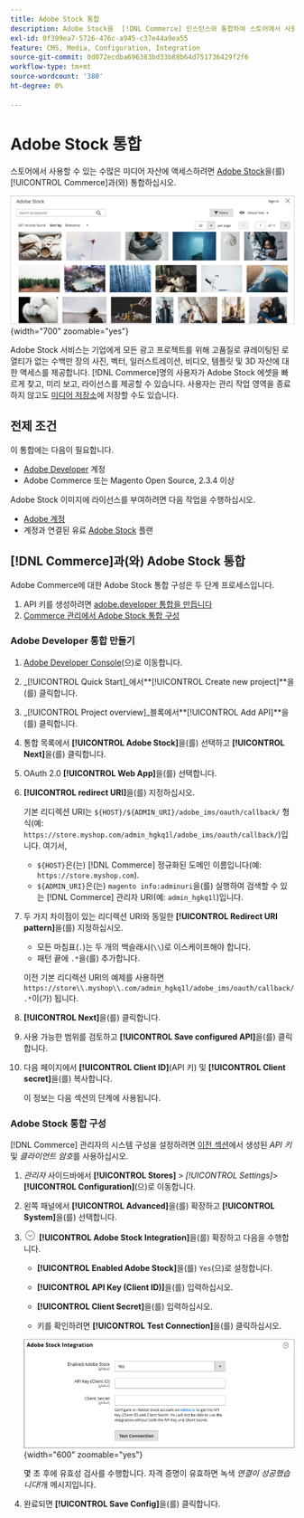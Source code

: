 ```yaml
---
title: Adobe Stock 통합
description: Adobe Stock을  [!DNL Commerce] 인스턴스와 통합하여 스토어에서 사용할 수 있는 수많은 미디어 자산에 액세스합니다.
exl-id: 0f399ea7-5726-476c-a945-c37e44a9ea55
feature: CMS, Media, Configuration, Integration
source-git-commit: 0d072ecdba696383bd33b88b64d751736429f2f6
workflow-type: tm+mt
source-wordcount: '380'
ht-degree: 0%

---
```


# Adobe Stock 통합

스토어에서 사용할 수 있는 수많은 미디어 자산에 액세스하려면 [Adobe Stock][adobe-stock]을(를) [!UICONTROL Commerce]과(와) 통합하십시오.

![Adobe Stock 검색 결과](./assets/adobe-stock-search-grid.png){width="700" zoomable="yes"}

Adobe Stock 서비스는 기업에게 모든 광고 프로젝트를 위해 고품질로 큐레이팅된 로열티가 없는 수백만 장의 사진, 벡터, 일러스트레이션, 비디오, 템플릿 및 3D 자산에 대한 액세스를 제공합니다. [!DNL Commerce]명의 사용자가 Adobe Stock 에셋을 빠르게 찾고, 미리 보고, 라이선스를 제공할 수 있습니다. 사용자는 관리 작업 영역을 종료하지 않고도 [미디어 저장소](./media-storage.md)에 저장할 수도 있습니다.

## 전제 조건

이 통합에는 다음이 필요합니다.

- [Adobe Developer][dev-console] 계정
- Adobe Commerce 또는 Magento Open Source, 2.3.4 이상

Adobe Stock 이미지에 라이선스를 부여하려면 다음 작업을 수행하십시오.

- [Adobe 계정][adobe-signin]
- 계정과 연결된 유료 [Adobe Stock][adobe-stock] 플랜

## [!DNL Commerce]과(와) Adobe Stock 통합

Adobe Commerce에 대한 Adobe Stock 통합 구성은 두 단계 프로세스입니다.

1. API 키를 생성하려면 [adobe.developer 통합을 만듭니다](#create-an-adobe-developer-integration)
1. [Commerce 관리에서 Adobe Stock 통합 구성](#configure-the-adobe-stock-integration)

### Adobe Developer 통합 만들기

1. [Adobe Developer Console][dev-console](으)로 이동합니다.

1. _[!UICONTROL Quick Start]_에서&#x200B;**[!UICONTROL Create new project]**을(를) 클릭합니다.

1. _[!UICONTROL Project overview]_블록에서&#x200B;**[!UICONTROL Add API]**을(를) 클릭합니다.

1. 통합 목록에서 **[!UICONTROL Adobe Stock]**&#x200B;을(를) 선택하고 **[!UICONTROL Next]**&#x200B;을(를) 클릭합니다.

1. OAuth 2.0 **[!UICONTROL Web App]**&#x200B;을(를) 선택합니다.

1. **[!UICONTROL redirect URI]**&#x200B;을(를) 지정하십시오.

   기본 리디렉션 URI는 `${HOST}/${ADMIN_URI}/adobe_ims/oauth/callback/` 형식(예: `https://store.myshop.com/admin_hgkq1l/adobe_ims/oauth/callback/`)입니다. 여기서,

   - `${HOST}`은(는) [!DNL Commerce] 정규화된 도메인 이름입니다(예: `https://store.myshop.com`).
   - `${ADMIN_URI}`은(는) `magento info:adminuri`을(를) 실행하여 검색할 수 있는 [!DNL Commerce] 관리자 URI(예: `admin_hgkq1l`)입니다.

1. 두 가지 차이점이 있는 리디렉션 URI와 동일한 **[!UICONTROL Redirect URI pattern]**&#x200B;을(를) 지정하십시오.

   - 모든 마침표(`.`)는 두 개의 백슬래시(`\\`)로 이스케이프해야 합니다.
   - 패턴 끝에 `.*`을(를) 추가합니다.

   이전 기본 리디렉션 URI의 예제를 사용하면 `https://store\\.myshop\\.com/admin_hgkq1l/adobe_ims/oauth/callback/.*`이(가) 됩니다.

1. **[!UICONTROL Next]**&#x200B;을(를) 클릭합니다.

1. 사용 가능한 범위를 검토하고 **[!UICONTROL Save configured API]**&#x200B;을(를) 클릭합니다.

1. 다음 페이지에서 **[!UICONTROL Client ID]**(API 키) 및 **[!UICONTROL Client secret]**&#x200B;을(를) 복사합니다.

   이 정보는 다음 섹션의 단계에 사용됩니다.

### Adobe Stock 통합 구성

[!DNL Commerce] 관리자의 시스템 구성을 설정하려면 [이전 섹션][create-integration]에서 생성된 _API 키_ 및 _클라이언트 암호_&#x200B;를 사용하십시오.

1. _관리자_ 사이드바에서 **[!UICONTROL Stores]** > _[!UICONTROL Settings]_>**[!UICONTROL Configuration]**(으)로 이동합니다.

1. 왼쪽 패널에서 **[!UICONTROL Advanced]**&#x200B;을(를) 확장하고 **[!UICONTROL System]**&#x200B;을(를) 선택합니다.

1. ![확장 선택기](../assets/icon-display-expand.png) **[!UICONTROL Adobe Stock Integration]**&#x200B;을(를) 확장하고 다음을 수행합니다.

   - **[!UICONTROL Enabled Adobe Stock]**&#x200B;을(를) `Yes`(으)로 설정합니다.

   - **[!UICONTROL API Key (Client ID)]**&#x200B;을(를) 입력하십시오.

   - **[!UICONTROL Client Secret]**&#x200B;을(를) 입력하십시오.

   - 키를 확인하려면 **[!UICONTROL Test Connection]**&#x200B;을(를) 클릭하십시오.

   ![고급 구성 - Adobe Stock 통합](./assets/system-adobe-stock-integration.png){width="600" zoomable="yes"}

   몇 초 후에 유효성 검사를 수행합니다. 자격 증명이 유효하면 녹색 _연결이 성공했습니다!_&#x200B;개 메시지입니다.

1. 완료되면 **[!UICONTROL Save Config]**&#x200B;을(를) 클릭합니다.

[adobe-stock]: https://stock.adobe.com
[adobe-signin]: https://helpx.adobe.com/manage-account/using/access-adobe-id-account.html
[dev-console]: https://developer.adobe.com/console/home
[create-integration]: #create-an-adobeio-integration

